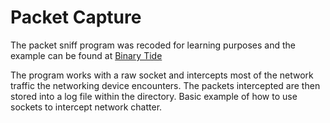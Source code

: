 Packet Capture
==============

The packet sniff program was recoded for learning purposes and the example can be found at [Binary Tide](https://www.binarytides.com/packet-sniffer-code-c-linux/) 

The program works with a raw socket and intercepts most of the network traffic the networking device encounters. The packets intercepted are then stored into a log file within the directory.  Basic example of how to use sockets to intercept network chatter.
